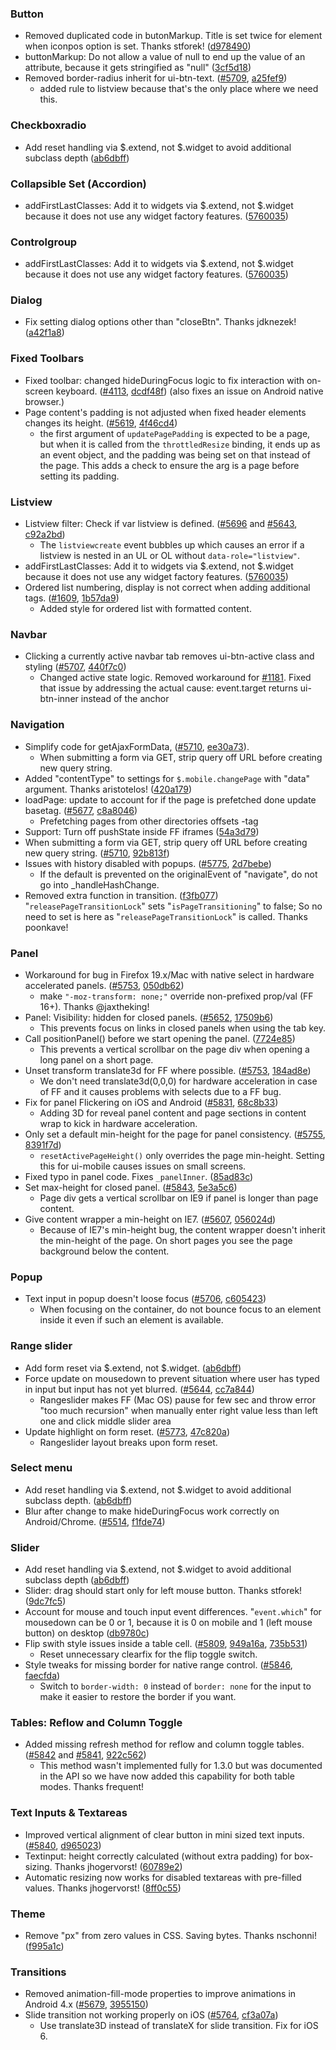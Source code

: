 <script>{
	"title": "jQuery Mobile 1.3.1 Changelog"
}</script>

### Button
* Removed duplicated code in butonMarkup. Title is set twice for element when iconpos option is set. Thanks stforek! ([d978490](https://github.com/jquery/jquery-mobile/commit/d97849045fe3317bdfea45839867080a15838735))
* buttonMarkup: Do not allow a value of null to end up the value of an attribute, because it gets stringified as "null" ([3cf5d18](https://github.com/jquery/jquery-mobile/commit/3cf5d18127f2a6cd7e5b478d59cf2b5354ba3d15))
* Removed border-radius inherit for ui-btn-text. ([#5709](https://github.com/jquery/jquery-mobile/issues/5709), [a25fef9](https://github.com/jquery/jquery-mobile/commit/a25fef97ab7782f8a30698249b7a05b8d3011c7a))
  - added rule to listview because that's the only place where we need this. </p>

### Checkboxradio
* Add reset handling via $.extend, not $.widget to avoid additional subclass depth ([ab6dbff](https://github.com/jquery/jquery-mobile/commit/ab6dbff3eaadd06a44c9e8a9aa44994b934bbd37))

### Collapsible Set (Accordion)
* addFirstLastClasses: Add it to widgets via $.extend, not $.widget because it does not use any widget factory features. ([5760035](https://github.com/jquery/jquery-mobile/commit/57600356c26ce979ab4ab6fbed863d6a7c7fabc4))

### Controlgroup
* addFirstLastClasses: Add it to widgets via $.extend, not $.widget because it does not use any widget factory features. ([5760035](https://github.com/jquery/jquery-mobile/commit/57600356c26ce979ab4ab6fbed863d6a7c7fabc4))

### Dialog
* Fix setting dialog options other than "closeBtn". Thanks jdknezek! ([a42f1a8](https://github.com/jquery/jquery-mobile/commit/a42f1a8ae97e58f147cc1382420e371e8c65c0c3))

### Fixed Toolbars
* Fixed toolbar: changed hideDuringFocus logic to fix interaction with on-screen keyboard. ([#4113](https://github.com/jquery/jquery-mobile/issues/4113), [dcdf48f](https://github.com/jquery/jquery-mobile/commit/dcdf48f42401799d53dacf370aff857cfacf8e4a)) (also fixes an issue on Android native browser.)
* Page content's padding is not adjusted when fixed header elements changes its height. ([#5619](https://github.com/jquery/jquery-mobile/issues/5619), [4f46cd4](https://github.com/jquery/jquery-mobile/commit/4f46cd4abe0dc3380a8607b99a5c72c1c75cc13e))
  - the first argument of `updatePagePadding` is expected to be a page, but when it is called from the `throttledResize` binding, it ends up as an event object, and the padding was being set on that instead of the page. This adds a check to ensure the arg is a page before setting its padding.

### Listview
* Listview filter: Check if var listview is defined. ([#5696](https://github.com/jquery/jquery-mobile/issues/5696) and [#5643](https://github.com/jquery/jquery-mobile/issues/5643), [c92a2bd](https://github.com/jquery/jquery-mobile/commit/c92a2bd5b30433f0f815b3bcebd4024c1e31948a))
  - The `listviewcreate` event bubbles up which causes an error if a listview is nested in an UL or OL without `data-role="listview"`.
* addFirstLastClasses: Add it to widgets via $.extend, not $.widget because it does not use any widget factory features. ([5760035](https://github.com/jquery/jquery-mobile/commit/57600356c26ce979ab4ab6fbed863d6a7c7fabc4))
* Ordered list numbering, display is not correct when adding additional tags. ([#1609](https://github.com/jquery/jquery-mobile/issues/1609), [1b57da9](https://github.com/jquery/jquery-mobile/commit/1b57da93338702524122998dcae891243c097c5b))
  - Added style for ordered list with formatted content.

### Navbar
* Clicking a currently active navbar tab removes ui-btn-active class and styling ([#5707](https://github.com/jquery/jquery-mobile/issues/5707), [440f7c0](https://github.com/jquery/jquery-mobile/commit/440f7c0101d53d6f15ac0820bcf1668390ff03b8))
  - Changed active state logic. Removed workaround for [#1181](https://github.com/jquery/jquery-mobile/issues/1181). Fixed that issue by addressing the actual cause: event.target returns ui-btn-inner instead of the anchor

### Navigation
* Simplify code for getAjaxFormData, ([#5710](https://github.com/jquery/jquery-mobile/issues/5710), [ee30a73](https://github.com/jquery/jquery-mobile/commit/ee30a7352ede160935e6b8c5815bf4adee3070d7)).
  - When submitting a form via GET, strip query off URL before creating new query string.
* Added "contentType" to settings for `$.mobile.changePage` with "data" argument. Thanks aristotelos! ([420a179](https://github.com/jquery/jquery-mobile/commit/420a179a74c95cee79357b0688263337db12966b))
* loadPage: update to account for if the page is prefetched done update basetag. ([#5677](https://github.com/jquery/jquery-mobile/issues/5677), [c8a8046](https://github.com/jquery/jquery-mobile/commit/c8a80465daf562c14eff8c63988757dbe998e2bd))
  - Prefetching pages from other directories offsets <base>-tag
* Support: Turn off pushState inside FF iframes ([54a3d79](https://github.com/jquery/jquery-mobile/commit/54a3d798ac612c75fd63b99f2135b5c1c245e1cc))
* When submitting a form via GET, strip query off URL before creating new query string. ([#5710](https://github.com/jquery/jquery-mobile/issues/5710), [92b813f](https://github.com/jquery/jquery-mobile/commit/92b813f902b18971473e9791be49c75da1dd17d0))
* Issues with history disabled with popups. ([#5775](https://github.com/jquery/jquery-mobile/issues/5775), [2d7bebe](https://github.com/jquery/jquery-mobile/commit/2d7bebe060d5edfac7d8787d7b1c08a8e5746da5))
  - If the default is prevented on the originalEvent of "navigate", do not go into _handleHashChange.
* Removed extra function in transition. ([f3fb077](https://github.com/jquery/jquery-mobile/commit/f3fb0778f7f8e7d8b4c815c484f8515f05efd60e)) "`releasePageTransitionLock`" sets "`isPageTransitioning`" to false; So no need to set is here as "`releasePageTransitionLock`" is called. Thanks poonkave!

### Panel
* Workaround for bug in Firefox 19.x/Mac with native select in hardware accelerated panels. ([#5753](https://github.com/jquery/jquery-mobile/issues/5753), [050db62](https://github.com/jquery/jquery-mobile/commit/050db6240cfb1ece99459fbf4b5ebfedd45bd389))
  - make `"-moz-transform: none;"` override non-prefixed prop/val (FF 16+). Thanks @jaxtheking!
* Panel: Visibility: hidden for closed panels. ([#5652](https://github.com/jquery/jquery-mobile/issues/5652), [17509b6](https://github.com/jquery/jquery-mobile/commit/17509b6310341f5ada532d63d95fb6df04c439b4))
  - This prevents focus on links in closed panels when using the tab key.
* Call positionPanel() before we start opening the panel. ([7724e85](https://github.com/jquery/jquery-mobile/commit/7724e85a8ed9ec1fd21cb66f09c280a8f85abc3e))
  - This prevents a vertical scrollbar on the page div when opening a long panel on a short page.
* Unset transform translate3d for FF where possible. ([#5753](https://github.com/jquery/jquery-mobile/issues/5753), [184ad8e](https://github.com/jquery/jquery-mobile/commit/184ad8ebd7712a14ee8fd6ca786bcfcac726dde9))
  - We don't need translate3d(0,0,0) for hardware acceleration in case of FF and it causes problems with selects due to a FF bug.
* Fix for panel Flickering on iOS and Android ([#5831](https://github.com/jquery/jquery-mobile/issues/5831), [68c8b33](https://github.com/jquery/jquery-mobile/commit/68c8b335af4d44ad469719e97b0932a7abe6d256))
  - Adding 3D for reveal panel content and page sections in content wrap to kick in hardware acceleration.
* Only set a default min-height for the page for panel consistency. ([#5755](https://github.com/jquery/jquery-mobile/issues/5755), [8391f7d](https://github.com/jquery/jquery-mobile/commit/8391f7d9cbb2fae0db4b0d8db6738e41b11b931e))
  - `resetActivePageHeight()` only overrides the page min-height. Setting this for ui-mobile causes issues on small screens.
* Fixed typo in panel code. Fixes `_panelInner`. ([85ad83c](https://github.com/jquery/jquery-mobile/commit/85ad83cd0123941ca53de5f0233d7590a0a3970b))
* Set max-height for closed panel. ([#5843](https://github.com/jquery/jquery-mobile/issues/5843), [5e3a5c6](https://github.com/jquery/jquery-mobile/commit/5e3a5c6491aafcf9ad6ede7d506b17a1423480fa))
  - Page div gets a vertical scrollbar on IE9 if panel is longer than page content.
* Give content wrapper a min-height on IE7. ([#5607](https://github.com/jquery/jquery-mobile/issues/5607), [056024d](https://github.com/jquery/jquery-mobile/commit/056024d6e209f36aa63aa3ba9e3de5be7b7ab96f))
  - Because of IE7's min-height bug, the content wrapper doesn't inherit the min-height of the page. On short pages you see the page background below the content.

### Popup
* Text input in popup doesn't loose focus ([#5706](https://github.com/jquery/jquery-mobile/issues/5706), [c605423](https://github.com/jquery/jquery-mobile/commit/c6054234225cde84198831cf2873ec3dba8b82dd))
  - When focusing on the container, do not bounce focus to an element inside it even if such an element is available.

### Range slider
* Add form reset via $.extend, not $.widget. ([ab6dbff](https://github.com/jquery/jquery-mobile/commit/ab6dbff3eaadd06a44c9e8a9aa44994b934bbd37))
* Force update on mousedown to prevent situation where user has typed in input but input has not yet blurred. ([#5644](https://github.com/jquery/jquery-mobile/issues/5644), [cc7a844](https://github.com/jquery/jquery-mobile/commit/cc7a84411d1a217962054758f02f27c7b5f08653))
  - Rangeslider makes FF (Mac OS) pause for few sec and throw error "too much recursion" when manually enter right value less than left one and click middle slider area
* Update highlight on form reset. ([#5773](https://github.com/jquery/jquery-mobile/issues/5773), [47c820a](https://github.com/jquery/jquery-mobile/commit/47c820a31a7a1c9f686a999dba213d3cae9284ba))
  - Rangeslider layout breaks upon form reset.

### Select menu
* Add reset handling via $.extend, not $.widget to avoid additional subclass depth. ([ab6dbff](https://github.com/jquery/jquery-mobile/commit/ab6dbff3eaadd06a44c9e8a9aa44994b934bbd37))
* Blur after change to make hideDuringFocus work correctly on Android/Chrome. ([#5514](https://github.com/jquery/jquery-mobile/issues/5514), [f1fde74](https://github.com/jquery/jquery-mobile/commit/f1fde74689069d7a29c12d6057728511ec7ae93a))

### Slider
* Add reset handling via $.extend, not $.widget to avoid additional subclass depth ([ab6dbff](https://github.com/jquery/jquery-mobile/commit/ab6dbff3eaadd06a44c9e8a9aa44994b934bbd37))
* Slider: drag should start only for left mouse button. Thanks stforek! ([9dc7fc5](https://github.com/jquery/jquery-mobile/commit/9dc7fc55e9bb6389c7b95c4dae4c648cbf53d51b))
* Account for mouse and touch input event differences.  "`event.which`" for mousedown can be 0 or 1, because it is 0 on mobile and 1 (left mouse button) on desktop ([db9780c](https://github.com/jquery/jquery-mobile/commit/db9780cabdf842f39571840bb0b9e06953df07a9))
* Flip swith style issues inside a table cell. ([#5809](https://github.com/jquery/jquery-mobile/issues/5809), [949a16a](https://github.com/jquery/jquery-mobile/commit/949a16a880f06c71bc8277fdcdd46520a4a9355c), [735b531](https://github.com/jquery/jquery-mobile/commit/735b531e8b0f1184cc2b3cf5e2a558b8c980ae81))
  - Reset unnecessary clearfix for the flip toggle switch.
* Style tweaks for missing border for native range control. ([#5846](https://github.com/jquery/jquery-mobile/issues/5846), [faecfda](https://github.com/jquery/jquery-mobile/commit/faecfdadd7f49d108b98d98151daa6c5e743a708))
  - Switch to `border-width: 0` instead of `border: none` for the input to make it easier to restore the border if you want.

### Tables: Reflow and Column Toggle
* Added missing refresh method for reflow and column toggle tables. ([#5842](https://github.com/jquery/jquery-mobile/issues/5842) and [#5841](https://github.com/jquery/jquery-mobile/issues/5841), [922c562](https://github.com/jquery/jquery-mobile/commit/922c562))
  - This method wasn't implemented fully for 1.3.0 but was documented in the API so we have now added this capability for both table modes. Thanks frequent!

### Text Inputs &#038; Textareas
* Improved vertical alignment of clear button in mini sized text inputs. ([#5840](https://github.com/jquery/jquery-mobile/issues/5840), [d965023](https://github.com/jquery/jquery-mobile/commit/d965023ba00409012f9159d559f82820323c323d))
* Textinput: height correctly calculated (without extra padding) for box-sizing. Thanks jhogervorst! ([60789e2](https://github.com/jquery/jquery-mobile/commit/60789e2b155ffa8398beef7c12c796fb58592f08))
* Automatic resizing now works for disabled textareas with pre-filled values. Thanks jhogervorst! ([8ff0c55](https://github.com/jquery/jquery-mobile/commit/8ff0c5560b690be9e2163fc211b3ba84101981c8))

### Theme
* Remove "px" from zero values in CSS. Saving bytes. Thanks nschonni! ([f995a1c](https://github.com/jquery/jquery-mobile/commit/f995a1c717667ca53d8df5d70999838b1609222e"))

### Transitions
* Removed animation-fill-mode properties to improve animations in Android 4.x ([#5679](https://github.com/jquery/jquery-mobile/issues/5679), [3955150](https://github.com/jquery/jquery-mobile/commit/39551508bce3661f5b31bbc9c502ba2e2da5b544))
* Slide transition not working properly on iOS ([#5764](https://github.com/jquery/jquery-mobile/issues/5764), [cf3a07a](https://github.com/jquery/jquery-mobile/commit/cf3a07a3d52731c1037e0874f3e3c77501255c9e))
  - Use translate3D instead of translateX for slide transition. Fix for iOS 6.
